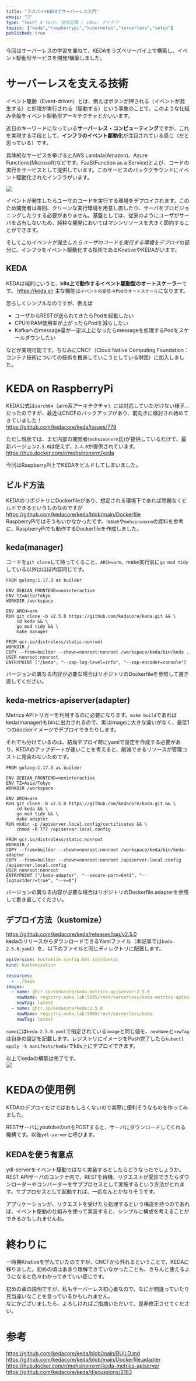 ```yaml
---
title: "ラズパイ×KEDAでサーバーレス入門"
emoji: "🍓"
type: "tech" # tech: 技術記事 / idea: アイデア
topics: ["keda","raspberrypi","kubernetes","serverless","setup"]
published: true
---
```


今回はサーバーレスの学習を兼ねて、KEDAをラズベリーパイ上で構築し、イベント駆動型サービスを開発/構築しました。

# サーバーレスを支える技術

イベント駆動（Event-driven）とは、例えばボタンが押される（イベントが発生する）と処理が実行される（駆動する）という事象のことで、このような仕組み全般をイベント駆動型アーキテクチャとかいいます。  

近日のキーワードになっている**サーバーレス・コンピューティング**ですが、これを実現する手段として、**インフラのイベント駆動化**が注目されている感じ（だと思っている）です。

具体的なサービスを挙げるとAWS Lambda(Amazon)、Azure Functions(Microsoft)などです。FaaS(Function as a Service)とよび、コードの実行をサービスとして提供しています。このサービスのバックグラウンドにイベント駆動化されたインフラがいます。

![](/images/2021-11-28-r01/serverless.drawio.png)  

イベントが発生したらユーザのコードを実行する環境をデプロイされます。このため開発者は毎回、クリーンな実行環境を用意し直したり、サーバをプロビジョニングしたりする必要がありません。基盤としては、従来のようにユーザがサーバを占有しないため、純粋な開発においてはマシンリソースを大きく節約することができます。

そしてこの*イベントが発生したらユーザのコードを実行する環境をデプロイ*の部分に、インフラをイベント駆動化する技術であるKnativeやKEDAがいます。

## KEDA  
KEDAは端的にいうと、**k8s上で動作するイベント駆動型のオートスケーラー**です。
https://keda.sh
主な機能は`イベントの受信`→`Podのオートスケール`になります。  

恐ろしくシンプルなのですが、例えば  
- ユーザからRESTが送られてきたらPodを起動したい  
- CPUやRAM使用率が上がったらPodを減らしたい  
- Kafkaへのmessage量が一定以上になったらmessageを処理するPodをスケールダウンしたい  

などが実現可能です。ちなみにCNCF（Cloud Native Computing Foundation：コンテナ技術についての技術を推進していこうとしている財団）に加入しました。

# KEDA on RaspberryPi  
KEDA公式は`aarch64`（arm系アーキテクチャ）には対応していただけない様子...だったのですが、最近はCNCFのバックアップがあり、前向きに検討され始めてきていました！  
https://github.com/kedacore/keda/issues/779  

ただし現状では、まだ内部の開発者(`mohsinonxrm`氏)が提供しているだけで、最新バージョン`2.5.0`は使えず、`2.4.0`が提供されています。  
https://hub.docker.com/r/mohsinonxrm/keda

今回はRaspberryPi上でKEDAをビルドしてしまいました。  

## ビルド方法  
KEDAのリポジトリにDockerfileがあり、想定される環境下であれば問題なくビルドできるというものなのですが
https://github.com/kedacore/keda/blob/main/Dockerfile  
RaspberryPiではそうもいかなかったです。issueや`mohsinonxrm`の資料を参考に、RaspberryPiでも動作するDockerfileを作成しました。

## keda(manager)
コードを`git clone`して持ってくること、`ARCH=arm`、make実行前に`go mod tidy`している以外はほぼ内容同じです。  
```dockerfile:keda/dockerfile
FROM golang:1.17.3 as builder

ENV DEBIAN_FRONTEND=noninteractive
ENV TZ=Asia/Tokyo
WORKDIR /workspace

ENV ARCH=arm
RUN git clone -b v2.5.0 https://github.com/kedacore/keda.git && \ 
    cd keda && \ 
    go mod tidy && \ 
    make manager

FROM gcr.io/distroless/static:nonroot
WORKDIR /
COPY --from=builder --chown=nonroot:nonroot /workspace/keda/bin/keda .
USER nonroot:nonroot
ENTRYPOINT ["/keda", "--zap-log-level=info", "--zap-encoder=console"]
```
バージョンの異なる内容が必要な場合はリポジトリのDockerfileを参照して書き直してください。

## keda-metrics-apiserver(adapter)
Metrics APIトリガーを利用するのに必要になります。`make build`であればkeda(manager)もbinに出力されるので、実はimageに大きな違いがなく、最低1つのdockerイメージでデプロイできたりします。  

それでも分けているのは、結局デプロイ時にyamlで設定を作成する必要があり、KEDAのアップデートが速いことを考えると、削減できるリソースが管理コストに見合わないためです。
```dockerfile:keda-metrics-apiserver/dockerfile
FROM golang:1.17.3 as builder

ENV DEBIAN_FRONTEND=noninteractive
ENV TZ=Asia/Tokyo
WORKDIR /workspace

ENV ARCH=arm
RUN git clone -b v2.5.0 https://github.com/kedacore/keda.git && \ 
    cd keda && \ 
    go mod tidy && \ 
    make adapter
RUN mkdir -p /apiserver.local.config/certificates && \ 
    chmod -R 777 /apiserver.local.config

FROM gcr.io/distroless/static:nonroot
WORKDIR /
COPY --from=builder --chown=nonroot:nonroot /workspace/keda/bin/keda-adapter .
COPY --from=builder --chown=nonroot:nonroot /apiserver.local.config  /apiserver.local.config
USER nonroot:nonroot
ENTRYPOINT ["/keda-adapter", "--secure-port=6443", "--logtostderr=true", "--v=0"]
```
バージョンの異なる内容が必要な場合はリポジトリのDockerfile.adapterを参照して書き直してください。

## デプロイ方法（kustomize）
https://github.com/kedacore/keda/releases/tag/v2.5.0  
kedaのリリースからダウンロードできるYamlファイル（本記事では`keda-2.5.0.yaml`）を、以下のファイルと同じディレクトリに配置します。

```yaml:manifests/keda/kustomization.yaml
apiVersion: kustomize.config.k8s.io/v1beta1
kind: Kustomization

resources:
  - ../base
images:
  - name: ghcr.io/kedacore/keda-metrics-apiserver:2.5.0
    newName: registry.neko.lab:5005/root/serverless/keda-metrics-apiserver 
    newTag: latest
  - name: ghcr.io/kedacore/keda:2.5.0
    newName: registry.neko.lab:5005/root/serverless/keda
    newTag: latest
```
`name`には`keda-2.5.0.yaml`で指定されている`image`と同じ値を、`newName`と`newTag`は自身の設定を記載します。レジストリにイメージをPush完了したら`kubectl apply -k manifests/keda/`でk8s上にデプロイできます。

以上でkedaの構築は完了です。  
![](/images/2021-11-28-r01/keda-deployed.png)  

# KEDAの使用例  
KEDAのデプロイだけではおもしろくないので実際に便利そうなものを作ってみました。

RESTサーバにyoutubeのurlをPOSTすると、サーバにダウンロードしてくれる機構です。以後`ydl-server`と呼びます。
## KEDAを使う有意点  
ydl-serverをイベント駆動ではなく実装するとしたらどうなったでしょうか。REST APIサーバのコンテナ内で、RESTを待機、リクエストが受診できたらダウンローダーやコンバーターをサブプロセスとして実施するという方法がとれます。サブプロセスとして起動すれば、一応なんとかなりそうです。

アプリケーションが、リクエストを受けたら処理するという構造を持つのであれば、イベント駆動の仕組みを使って実装すると、シンプルに構成を考えることができるかもしれませんね。  

# 終わりに  
一時期Knativeを学んでいたのですが、CNCFから外れるということで、KEDAに移りました。初めの頃はあまり理解できていなかったことも、きちんと使えるようになると色々わかってきていい感じです。  

初めの章の説明ですが、私もサーバーレス初心者なので、なにか間違っていたり見当違いなことを言っているかもしれません。  
なにかございましたら、よろしければご指摘いただいて、是非修正させてください。

# 参考  
https://github.com/kedacore/keda/blob/main/BUILD.md  
https://github.com/kedacore/keda/blob/main/Dockerfile.adapter  
https://hub.docker.com/r/mohsinonxrm/keda-metrics-apiserver
https://github.com/kedacore/keda/discussions/2183  